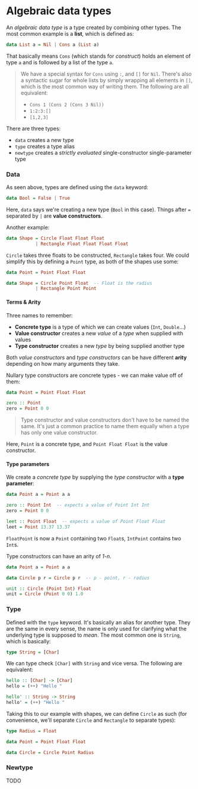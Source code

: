 # Algebraic data types

An *algebraic data type* is a type created by combining other types. The most common example is a **list**, which is defined as:

```Haskell
data List a = Nil | Cons a (List a)
```

That basically means `Cons` (which stands for *construct*) holds an element of type `a` and is followed by a list of the type `a`.

> We have a special syntax for `Cons` using `:`, and `[]` for `Nil`. There's also a syntactic sugar for whole lists by simply wrapping all elements in `[]`, which is the most common way of writing them. The following are all equivalent:
>
> * `Cons 1 (Cons 2 (Cons 3 Nil))`
> * `1:2:3:[]`
> * `[1,2,3]`

There are three types:

* `data` creates a new type
* `type` creates a type alias
* `newtype` creates a *strictly evaluated* single-constructor single-parameter type

### Data

As seen above, types are defined using the `data` keyword:

```Haskell
data Bool = False | True
```

Here, `data` says we're creating a new type (`Bool` in this case). Things after `=` separated by `|` are **value constructors**.

Another example:

```Haskell
data Shape = Circle Float Float Float
           | Rectangle Float Float Float Float
```

`Circle` takes three floats to be constructed, `Rectangle` takes four. We could simplify this by defining a `Point` type, as both of the shapes use some:

```Haskell
data Point = Point Float Float

data Shape = Circle Point Float  -- Float is the radius
           | Rectangle Point Point
```

#### Terms & Arity

Three names to remember:

* **Concrete type** is a type of which we can create values (`Int`, `Double`...)
* **Value constructor** creates a new *value* of a *type* when supplied with values
* **Type constructor** creates a new *type* by being supplied another type

Both *value constructors* and *type constructors* can be have different **arity** depending on how many arguments they take.

Nullary type constructors are concrete types - we can make value off of them:

```Haskell
data Point = Point Float Float

zero :: Point
zero = Point 0 0
```

> Type constructor and value constructors don't have to be named the same. It's just a common practice to name them equally when a type has only one value constructor.

Here, `Point` is a concrete type, and `Point Float Float` is the value constructor.

#### Type parameters

We create a *concrete type* by supplying the *type constructor* with a **type parameter**:

```Haskell
data Point a = Point a a

zero :: Point Int  -- expects a value of Point Int Int
zero = Point 0 0

leet :: Point Float  -- expects a value of Point Float Float
leet = Point 13.37 13.37
```

`FloatPoint` is now a `Point` containing two `Float`s, `IntPoint` contains two `Int`s.

Type constructors can have an arity of *1-n*.

```Haskell
data Point a = Point a a

data Circle p r = Circle p r  -- p - point, r - radius

unit :: Circle (Point Int) Float
unit = Circle (Point 0 0) 1.0
```

### Type

Defined with the `type` keyword. It's basically an alias for another type. They are the same in every sense, the name is only used for clarifying what the underlying type is supposed to *mean*. The most common one is `String`, which is basically:

```Haskell
type String = [Char]
```

We can type check `[Char]` with `String` and vice versa. The following are equivalent:

```Haskell
hello :: [Char] -> [Char]
hello = (++) "Hello "

hello' :: String -> String
hello' = (++) "Hello "
```

Taking this to our example with shapes, we can define `Circle` as such (for convenience, we'll separate `Circle` and `Rectangle` to separate types):

```Haskell
type Radius = Float

data Point = Point Float Float

data Circle = Circle Point Radius
```

### Newtype

TODO
